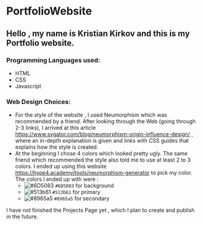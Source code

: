# PortfolioWebsite
## Hello , my name is Kristian Kirkov and this is my Portfolio website.

### Programming Languages used:
- HTML
- CSS
- Javascript

### Web Design Choices:
- For the style of the website , I used Neumorphism which was recommended by a friend. After looking through the Web (going through 2-3 links), I arrived at this article https://www.svgator.com/blog/neumorphism-origin-influence-design/ , where an in-depth explanation is given and links with CSS guides that explains how the style is created.
- At the beginning I chose 4 colors which looked pretty ugly. The same friend which recommended the style also told me to use at least 2 to 3 colors. I ended up using this website https://hype4.academy/tools/neumorphism-generator to pick my color. The colors I ended up with were :
  - ![#6D5083](https://placehold.co/15x15/f03c15/f03c15.png) `#6D5083` for background
  - ![#513b61](https://placehold.co/15x15/f03c15/f03c15.png) `#513b61` for primary
  - ![#8965a5](https://placehold.co/15x15/f03c15/f03c15.png) `#8965a5` for secondary

I have not finished the Projects Page yet , which I plan to create and publish in the future.
